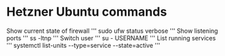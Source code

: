 # Hetzner Ubuntu commands
Show current state of firewall
'''
sudo ufw status verbose
'''
Show listening ports
'''
ss -ltnp
'''
Switch user
'''
su - USERNAME
'''
List running services
'''
systemctl list-units --type=service --state=active
'''